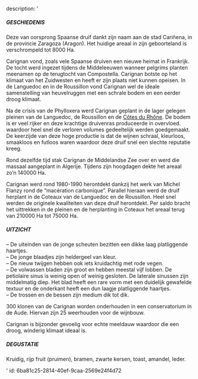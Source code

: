 description: '<h5>GESCHIEDENIS</h5><p>Deze van oorsprong Spaanse druif dankt zijn naam aan de stad Cariñena, in de provincie Zaragoza (Aragon). Het huidige areaal in zijn geboorteland is verschrompeld tot 8000 Ha.</p><p>Carignan vond, zoals vele Spaanse druiven een nieuwe heimat in Frankrijk. De tocht werd ingezet tijdens de Middeleeuwen wanneer pelgrims planten meenamen op de terugtocht van Compostella. Carignan botste op het klimaat van het Zuidwesten en heeft er zijn plaats niet kunnen opeisen. In de Languedoc en in de Roussillon vond Carignan wel de ideale samenstelling van heuvelruggen met een schrale bodem en een eerder droog klimaat.</p><p>Na de crisis van de Phylloxera werd Carignan geplant in de lager gelegen pleinen van de Languedoc, de Roussillon en de <a href="https://www.levipe.be/?p=138&amp;lang=nl">Côtes du Rhône</a>. De bodem is er veel rijker en deze krachtige druivenras produceerde in overvloed. waardoor heel snel de verloren volumes gedeeltelijk werden goedgemaakt. De keerzijde van deze hoge productie is dat de wijnen schraal, kleurloos, smaakloos en futloos waren waardoor deze druif snel een slechte reputatie kreeg.</p><p>Rond dezelfde tijd stak Carignan de Middelandse Zee over en werd die massaal aangeplant in Algerije. Tijdens zijn hoogdagen dekte het areaal zo’n 140000 Ha.</p><p>Carignan werd rond 1980-1990 herontdekt dankzij het werk van Michel Flanzy rond de “macération carbonique”. Parallel hieraan werd de druif herplant in de Coteaux van de Languedoc en de Roussillon. Heel snel werden de originele kwaliteiten van deze druif herontdekt. Per saldo bracht het uittrekken in de pleinen en de herplanting in Coteaux het areaal terug van 210000 Ha tot 75000 Ha.</p><h5>UITZICHT</h5><p>– De uiteinden van de jonge scheuten bezitten een dikke laag platliggende haartjes.<br>– De jonge blaadjes zijn heldergeel van kleur.<br>– De nieuw twijgen hebben ook iets kruidachtig met rode vegen.<br>– De volwassen bladen zijn groot en hebben meestal vijf lobben. De petiolaire sinus is weinig open of weinig gesloten. De laterale sinussen zijn middelmatig diep. Het blad heeft een rare vorm met een duidelijk gewafelde textuur en de onderkant heeft een dun laagje platliggende haartjes.<br>– De trossen en de bessen zijn medium dik tot dik.</p><p>300 klonen van de Carignan worden onderhouden in een conservatorium in de Aude. Hiervan zijn 25 weerhouden voor de wijnbouw.</p><p>Carignan is bijzonder gevoelig voor echte meeldauw waardoor die een droog, winderig klimaat ideaal is.</p><h5>DEGUSTATIE</h5><p>Kruidig, rijp fruit (pruimen), bramen, zwarte kersen, toast, amandel, leder.</p>'
id: 6ba81c25-2814-40ef-9caa-2569e24f4d72
